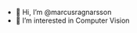 - 👋 Hi, I’m @marcusragnarsson
- 👀 I’m interested in Computer Vision


<!---
marcusragnarsson/marcusragnarsson is a ✨ special ✨ repository because its `README.md` (this file) appears on your GitHub profile.
You can click the Preview link to take a look at your changes.
--->
